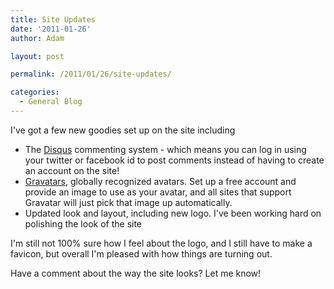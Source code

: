 ```yaml
---
title: Site Updates
date: '2011-01-26'
author: Adam

layout: post

permalink: /2011/01/26/site-updates/

categories:
  - General Blog
---
```

I've got a few new goodies set up on the site including

* The [Disqus](http://disqus.com) commenting system - which means you can log in
  using your twitter or facebook id to post comments instead of having to create
  an account on the site!
* [Gravatars](http://en.gravatar.com/), globally recognized avatars. Set up a
  free account and provide an image to use as your avatar, and all sites that
  support Gravatar will just pick that image up automatically.
* Updated look and layout, including new logo. I've been working hard on
  polishing the look of the site

I'm still not 100% sure how I feel about the logo, and I still have to make a
favicon, but overall I'm pleased with how things are turning out.

Have a comment about the way the site looks? Let me know!
